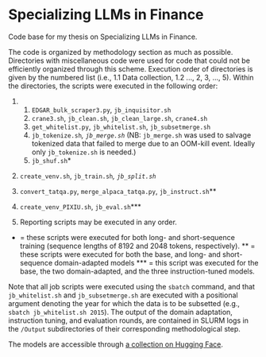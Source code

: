 # Specializing LLMs in Finance

Code base for my thesis on Specializing LLMs in Finance.


The code is organized by methodology section as much as possible. Directories with miscellaneous code were used for code that could not be efficiently organized through this scheme. Execution order of directories is given by the numbered list (i.e., 1.1 Data collection, 1.2 ..., 2, 3, ..., 5). Within the directories, the scripts were executed in the following order:
1. 1. `EDGAR_bulk_scraper3.py`, `jb_inquisitor.sh`
   2. `crane3.sh`, `jb_clean.sh`, `jb_clean_large.sh`, `crane4.sh`
   3. `get_whitelist.py`, `jb_whitelist.sh`, `jb_subsetmerge.sh`
   4. `jb_tokenize.sh`*, `jb_merge.sh`* (NB: `jb_merge.sh` was used to salvage tokenized data that failed to merge due to an OOM-kill event. Ideally only `jb_tokenize.sh` is needed.)
   5. `jb_shuf.sh`*

2. `create_venv.sh`, `jb_train.sh`*, `jb_split.sh`*
3. `convert_tatqa.py`, `merge_alpaca_tatqa.py`, `jb_instruct.sh`**
4. `create_venv_PIXIU.sh`, `jb_eval.sh`***
5. Reporting scripts may be executed in any order.


* = these scripts were executed for both long- and short-sequence training (sequence lengths of 8192 and 2048 tokens, respectively).
** = these scripts were executed for both the base, and long- and short-sequence domain-adapted models
*** = this script was executed for the base, the two domain-adapted, and the three instruction-tuned models.

Note that all job scripts were executed using the `sbatch` command, and that `jb_whitelist.sh` and `jb_subsetmerge.sh` are executed with a positional argument denoting the year for which the data is to be subsetted (e.g., `sbatch jb_whitelist.sh 2015`). The output of the domain adaptation, instruction tuning, and evaluation rounds, are contained in SLURM logs in the `/Output` subdirectories of their corresponding methodological step. 

The models are accessible through [a collection on Hugging Face](https://huggingface.co/collections/juliusdeclercq/thesis-specializing-llms-in-finance-68d05d92d5e04dad38df14d4).



